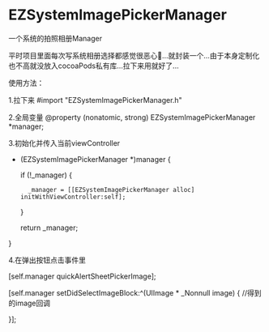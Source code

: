 # EZSystemImagePickerManager
一个系统的拍照相册Manager

平时项目里面每次写系统相册选择都感觉很恶心🤮...就封装一个...由于本身定制化也不高就没放入cocoaPods私有库...拉下来用就好了...

使用方法：

1.拉下来 #import "EZSystemImagePickerManager.h"


2.全局变量 @property (nonatomic, strong) EZSystemImagePickerManager *manager;


3.初始化并传入当前viewController

- (EZSystemImagePickerManager *)manager {

    if (!_manager) {
    
        _manager = [[EZSystemImagePickerManager alloc] initWithViewController:self];
        
    }
    
    return _manager;
    
}



4.在弹出按钮点击事件里

  [self.manager quickAlertSheetPickerImage];
  
  [self.manager setDidSelectImageBlock:^(UIImage * _Nonnull image) {
  //得到的image回调
            
   }];
